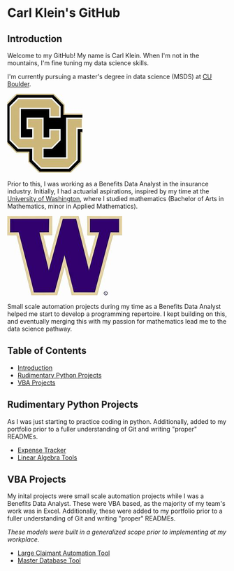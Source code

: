 # Carl Klein's GitHub

## Introduction
Welcome to my GitHub! My name is Carl Klein. When I'm not in the mountains, I'm fine tuning my data science skills.

I'm currently pursuing a master's degree in data science (MSDS) at [CU Boulder](https://www.colorado.edu).

![cu_logo](images/cu_logo.jpeg)

Prior to this, I was working as a Benefits Data Analyst in the insurance industry. Initially, I had actuarial aspirations, 
inspired by my time at the [University of Washington](http://www.washington.edu/), where I studied mathematics (Bachelor of Arts in Mathematics, minor
in Applied Mathematics).

![uw_logo](images/uw_logo.jpeg)

Small scale automation projects during my time as a Benefits Data Analyst helped me start to develop a programming
repertoire. I kept building on this, and eventually merging this with my passion for mathematics lead me to the data science pathway.


## Table of Contents
- [Introduction](#introduction)
- [Rudimentary Python Projects](#rudimentary-python-projects)
- [VBA Projects](#vba-projects)


## Rudimentary Python Projects
As I was just starting to practice coding in python. Additionally, added to my portfolio prior to a fuller understanding
of Git and writing "proper" READMEs.

- [Expense Tracker](https://github.com/clickityKlein/Expense_Tracker)
- [Linear Algebra Tools](https://github.com/clickityKlein/Linear_Algebra)


## VBA Projects
My inital projects were small scale automation projects while I was a Benefits Data Analyst. These were VBA based, as
the majority of my team's work was in Excel. Additionally, these were added to my portfolio prior to a fuller understanding
of Git and writing "proper" READMEs.

*These models were built in a generalized scope prior to implementing at my workplace.*

- [Large Claimant Automation Tool](https://github.com/clickityKlein/VBA-Large-Claim-Automation)
- [Master Database Tool](https://github.com/clickityKlein/VBA-Master-Database)
<!---
clickityKlein/clickityKlein is a ✨ special ✨ repository because its `README.md` (this file) appears on your GitHub profile.
You can click the Preview link to take a look at your changes.
--->

